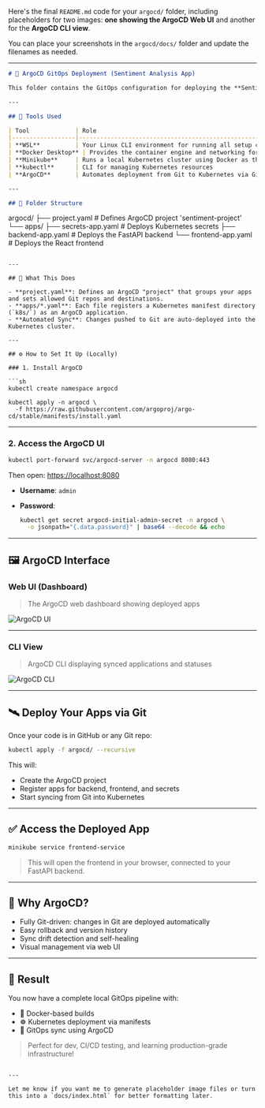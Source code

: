 Here's the final `README.md` code for your `argocd/` folder, including placeholders for two images: **one showing the ArgoCD Web UI** and another for the **ArgoCD CLI view**.

You can place your screenshots in the `argocd/docs/` folder and update the filenames as needed.

---

```markdown
# 🚀 ArgoCD GitOps Deployment (Sentiment Analysis App)

This folder contains the GitOps configuration for deploying the **Sentiment Analysis App** using **ArgoCD**, with a local Kubernetes setup on **WSL + Docker Desktop + Minikube**.

---

## 🧰 Tools Used

| Tool             | Role                                                                 |
|------------------|----------------------------------------------------------------------|
| **WSL**          | Your Linux CLI environment for running all setup commands            |
| **Docker Desktop** | Provides the container engine and networking for Minikube            |
| **Minikube**     | Runs a local Kubernetes cluster using Docker as the driver           |
| **kubectl**      | CLI for managing Kubernetes resources                                |
| **ArgoCD**       | Automates deployment from Git to Kubernetes via GitOps               |

---

## 📁 Folder Structure

```

argocd/
├── project.yaml              # Defines ArgoCD project 'sentiment-project'
└── apps/
├── secrets-app.yaml      # Deploys Kubernetes secrets
├── backend-app.yaml      # Deploys the FastAPI backend
└── frontend-app.yaml     # Deploys the React frontend

````

---

## 🔧 What This Does

- **project.yaml**: Defines an ArgoCD "project" that groups your apps and sets allowed Git repos and destinations.
- **apps/*.yaml**: Each file registers a Kubernetes manifest directory (`k8s/`) as an ArgoCD application.
- **Automated Sync**: Changes pushed to Git are auto-deployed into the Kubernetes cluster.

---

## ⚙️ How to Set It Up (Locally)

### 1. Install ArgoCD

```sh
kubectl create namespace argocd

kubectl apply -n argocd \
  -f https://raw.githubusercontent.com/argoproj/argo-cd/stable/manifests/install.yaml
````

---

### 2. Access the ArgoCD UI

```sh
kubectl port-forward svc/argocd-server -n argocd 8080:443
```

Then open: [https://localhost:8080](https://localhost:8080)

* **Username**: `admin`
* **Password**:

  ```sh
  kubectl get secret argocd-initial-admin-secret -n argocd \
    -o jsonpath="{.data.password}" | base64 --decode && echo
  ```

---

## 🖼️ ArgoCD Interface

### Web UI (Dashboard)

> The ArgoCD web dashboard showing deployed apps

![ArgoCD UI](docs/argocd-ui.jpg)

---

### CLI View

> ArgoCD CLI displaying synced applications and statuses

![ArgoCD CLI](docs/argocd-cli.jpg)

---

## 🛰️ Deploy Your Apps via Git

Once your code is in GitHub or any Git repo:

```sh
kubectl apply -f argocd/ --recursive
```

This will:

* Create the ArgoCD project
* Register apps for backend, frontend, and secrets
* Start syncing from Git into Kubernetes

---

## ✅ Access the Deployed App

```sh
minikube service frontend-service
```

> This will open the frontend in your browser, connected to your FastAPI backend.

---

## 🧠 Why ArgoCD?

* Fully Git-driven: changes in Git are deployed automatically
* Easy rollback and version history
* Sync drift detection and self-healing
* Visual management via web UI

---

## 🎯 Result

You now have a complete local GitOps pipeline with:

* 🐳 Docker-based builds
* ☸️ Kubernetes deployment via manifests
* 🤖 GitOps sync using ArgoCD

> Perfect for dev, CI/CD testing, and learning production-grade infrastructure!

```

---

Let me know if you want me to generate placeholder image files or turn this into a `docs/index.html` for better formatting later.
```
